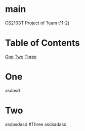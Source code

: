 # main
CS2103T Project of Team t11-2j

# Table of Contents
[One](https://github.com/cs2103aug2015-t11-2j/main/blob/master/README.md#one)
[Two](https://github.com/cs2103aug2015-t11-2j/main/blob/master/README.md#Two)
[Three](https://github.com/cs2103aug2015-t11-2j/main/blob/master/README.md#Three)

# One
asdasd
# Two
asdasdasd
#Three
asdsadasd
